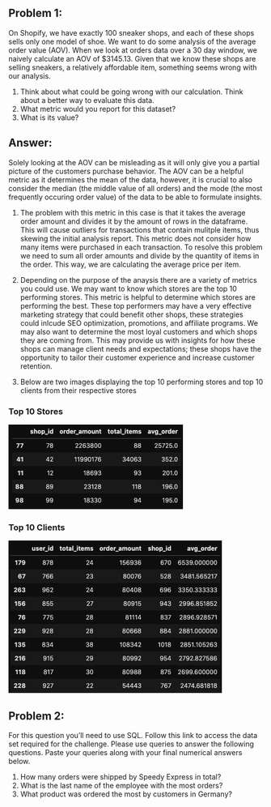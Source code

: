 
## Problem 1: 

On Shopify, we have exactly 100 sneaker shops, and each of these shops sells only one model of shoe. We want to do some analysis of the average order value (AOV). When we look at orders data over a 30 day window, we naively calculate an AOV of $3145.13. Given that we know these shops are selling sneakers, a relatively affordable item, something seems wrong with our analysis. 

1. Think about what could be going wrong with our calculation. Think about a better way to evaluate this data. 
2. What metric would you report for this dataset?
3. What is its value?

## Answer:

Solely looking at the AOV can be misleading as it will only give you a partial picture of the customers purchase behavior. The AOV can be a helpful metric as it determines the mean of the data, however, it is crucial to also consider the median (the middle value of all orders) and the mode (the most frequently occuring order value) of the data to be able to formulate insights.

1. The problem with this metric in this case is that it takes the average order amount and divides it by the amount of rows in the dataframe. This will cause outliers for transactions that contain mulitple items, thus skewing the initial analysis report. This metric does not consider how many items were purchased in each transaction. To resolve this problem we need to sum all order amounts and divide by the quantity of items in the order. This way, we are calculating the average price per item.

2. Depending on the purpose of the anaysis there are a variety of metrics you could use. We may want to know which stores are the top 10 performing stores. This metric is helpful to determine which stores are performing the best. These top performers may have a very effective marketing strategy that could benefit other shops, these strategies could inlcude SEO optimization, promotions, and affiliate programs. We may also want to determine the most loyal customers and which shops they are coming from. This may provide us with insights for how these shops can manage client needs and expectations; these shops have the opportunity to tailor their customer experience and increase customer retention.

3. Below are two images displaying the top 10 performing stores and top 10 clients from their respective stores

### Top 10 Stores

![image info](Images/top10.png)

### Top 10 Clients

![image info](Images/topclients.png)



## Problem 2:

For this question you’ll need to use SQL. Follow this link to access the data set required for the challenge. Please use queries to answer the following questions. Paste your queries along with your final numerical answers below.

1. How many orders were shipped by Speedy Express in total?
2. What is the last name of the employee with the most orders?
3. What product was ordered the most by customers in Germany?

